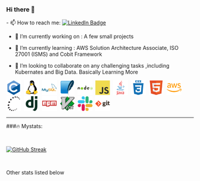 
### Hi there 👋
<div id="badges">
- 📫 How to reach me:
  <a href="https://www.linkedin.com/in/bmugadza/">
    <img src="https://img.shields.io/badge/LinkedIn-blue?style=for-the-badge&logo=linkedin&logoColor=white" alt="LinkedIn Badge"/>
  </a>
</div>

<!--
**JavaBabyX/JavaBabyX** is a ✨ _special_ ✨ repository because its `README.md` (this file) appears on your GitHub profile.

Here are some ideas to get you started:

- 🤔 I’m looking for help with ...
- 🌱 I’m currently learning : AWS Solution Architecture
- 💬 Ask me about ...
- ⚡ Fun fact: ...
-->

- 🔭 I’m currently working on : A few small projects
 
- 🌱 I’m currently learning : AWS Solution Architecture Associate, ISO 27001 (ISMS) and Cobit Framework

- 👯 I’m looking to collaborate on any challenging tasks ,including Kubernates and Big Data. Basically Learning More

<div>
    <img src="https://github.com/devicons/devicon/blob/master/icons/c/c-original.svg" title="C" alt="C Programming Language" width="40" height="40"/>&nbsp;
    <img src="https://github.com/devicons/devicon/blob/master/icons/linux/linux-original.svg" title="Linux" alt="Linux" width="40" height="40"/>&nbsp;
    <img src="https://github.com/devicons/devicon/blob/master/icons/mysql/mysql-original-wordmark.svg" title="MySQL"  alt="MySQL" width="40" height="40"/>&nbsp;
    <img src="https://github.com/devicons/devicon/blob/master/icons/sqlite/sqlite-original.svg" title="sqlite3" alt="sqlite" width="40" height="40"/>&nbsp;
    <img src="https://github.com/devicons/devicon/blob/master/icons/nodejs/nodejs-original-wordmark.svg" title="NodeJS" alt="NodeJS" width="40" height="40"/>&nbsp;
    <img src="https://github.com/devicons/devicon/blob/master/icons/javascript/javascript-original.svg" title="JavaScript" alt="JavaScript" width="40" height="40"/>&nbsp;
    <img src="https://github.com/devicons/devicon/blob/master/icons/java/java-original-wordmark.svg" title="Java" alt="Java" width="40" height="40"/>&nbsp;
    <img src="https://github.com/devicons/devicon/blob/master/icons/css3/css3-plain-wordmark.svg"  title="CSS3" alt="CSS" width="40" height="40"/>&nbsp;
    <img src="https://github.com/devicons/devicon/blob/master/icons/html5/html5-original.svg" title="HTML5" alt="HTML" width="40" height="40"/>&nbsp;
    <img src="https://github.com/devicons/devicon/blob/master/icons/amazonwebservices/amazonwebservices-plain-wordmark.svg" title="AWS" alt="AWS" width="40" height="40"/>&nbsp;
    <img src="https://github.com/devicons/devicon/blob/master/icons/ssh/ssh-original.svg?short_path=1a8f51f" title="ssh" alt="ssh" width="40" height="40"/>&nbsp;
    <img src="https://github.com/devicons/devicon/blob/master/icons/django/django-plain.svg" title="django" alt="Dj" width="40" height="40"/>&nbsp;
    <img src="https://github.com/devicons/devicon/blob/master/icons/npm/npm-original-wordmark.svg" title="NPM" alt="npm" width="40" height="40"/>&nbsp;
    <img src="https://github.com/devicons/devicon/blob/master/icons/vim/vim-original.svg" title="VIM" alt="vim" width="40" height="40"/>&nbsp;
    <img src="https://github.com/devicons/devicon/blob/master/icons/slack/slack-original.svg" title="slack" alt="Slack" width="40" height="40"/>&nbsp;
    <!--img src="" title="" alt="" width="" height=""/>&nbsp;
    <img src="" title="" alt="" width="" height=""/>&nbsp;
    <img src="" title="" alt="" width="" height=""/>&nbsp;     -->
    <img src="https://github.com/devicons/devicon/blob/master/icons/git/git-original-wordmark.svg" title="Git" **alt="Git" width="40" height="40"/>
</div>

<div><hr></div>

###🔥 Mystats:

<div><br></div>

[![GitHub Streak](https://github-readme-streak-stats.herokuapp.com?user=JavaBabyX&theme=dark&hide_border=true&mode=weekly&background=45%2C431818%2CA13A3A)](https://git.io/streak-stats)

<div><br></div>

Other stats listed below


